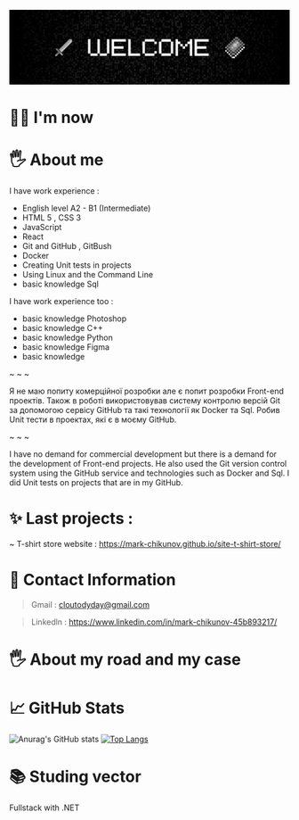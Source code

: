 ![Header](https://github.com/mark-chikunov/mark-chikunov/blob/main/assets/welcome1.jpg)

# 🙋‍♂️ I'm now
# 🖐️ About me
I have work experience : 
- English level A2 - B1 (Intermediate)
- HTML 5 , CSS 3
- JavaScript
- React
- Git and GitHub , GitBush
- Docker
- Creating Unit tests in projects
- Using Linux and the Command Line
- basic knowledge Sql

I have work experience too :
- basic knowledge Photoshop 
- basic knowledge C++
- basic knowledge Python
- basic knowledge Figma 
- basic knowledge 
    
~ ~ ~

Я не маю попиту комерційної розробки але є попит розробки Front-end проектів. 
Також в роботі використовував систему контролю версій Git за допомогою сервісу GitHub та такі технології як Docker та Sql. 
Робив Unit тести в проектах, які є в моєму GitHub.

~ ~ ~    

I have no demand for commercial development but there is a demand for the development of Front-end projects.
He also used the Git version control system using the GitHub service and technologies such as Docker and Sql.
I did Unit tests on projects that are in my GitHub.
# ✨ Last projects :
   ~ T-shirt store website : https://mark-chikunov.github.io/site-t-shirt-store/
# 🤙 Contact Information
   > Gmail : cloutodyday@gmail.com

   > Linkedln : https://www.linkedin.com/in/mark-chikunov-45b893217/
# 🖐️ About my road and my case

# 📈 GitHub Stats
![Anurag's GitHub stats](https://github-readme-stats.vercel.app/api?username=mark-chikunov&show_icons=true&theme=dark)
[![Top Langs](https://github-readme-stats.vercel.app/api/top-langs/?username=mark-chikunov&layout=compact&theme=dark)](https://github.com/anuraghazra/github-readme-stats)
# 📚 Studing vector
   Fullstack with .NET 
